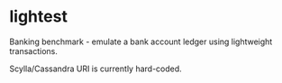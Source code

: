 # lightest

Banking benchmark - emulate a bank account ledger using lightweight
transactions.

Scylla/Cassandra URI is currently hard-coded.
